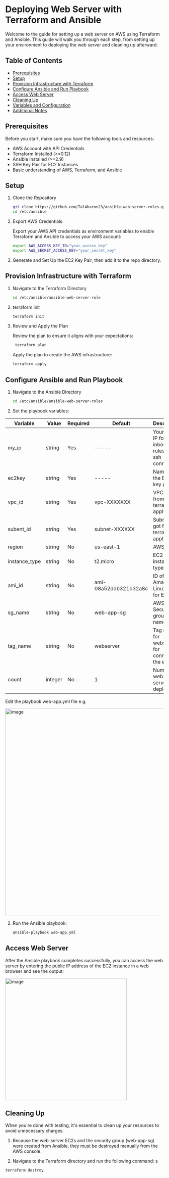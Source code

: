 # Deploying Web Server with Terraform and Ansible

Welcome to the guide for setting up a web server on AWS using Terraform and Ansible. This guide will walk you through each step, from setting up your environment to deploying the web server and cleaning up afterward.

## Table of Contents

- [Prerequisites](#prerequisites)
- [Setup](#setup)
- [Provision Infrastructure with Terraform](#provision-infrastructure-with-terraform)
- [Configure Ansible and Run Playbook](#configure-ansible-and-run-playbook)
- [Access Web Server](#access-web-server)
- [Cleaning Up](#cleaning-up)
- [Variables and Configuration](#variables-and-configuration)
- [Additional Notes](#additional-notes)

## Prerequisites

Before you start, make sure you have the following tools and resources:

- AWS Account with API Credentials
- Terraform Installed (>=0.12)
- Ansible Installed (>=2.9)
- SSH Key Pair for EC2 Instances
- Basic understanding of AWS, Terraform, and Ansible

## Setup

1. Clone the Repository

   ```bash
   git clone https://github.com/TalAharon23/ansible-web-server-roles.git /etc/ansible
   cd /etc/ansible
   ```

2. Export AWS Credentials

    Export your AWS API credentials as environment variables to enable Terraform and Ansible to access your AWS account:
    ```bash
    export AWS_ACCESS_KEY_ID="your_access_key"
    export AWS_SECRET_ACCESS_KEY="your_secret_key"
    ```

3. Generate and Set Up the EC2 Key Pair, then add it to the repo directory.


## Provision Infrastructure with Terraform

1. Navigate to the Terraform Directory

   ```bash
   cd /etc/ansible/ansible-web-server-role 
   ```

2. terraform init

    ```bash
    terraform init
    ```


3. Review and Apply the Plan

   Review the plan to ensure it aligns with your expectations:
   ```bash
    terraform plan
    ```

   Apply the plan to create the AWS infrastructure:
   ```bash
   terraform apply
   ```

## Configure Ansible and Run Playbook

1. Navigate to the Ansible Directory

   ```bash
   cd /etc/ansible/ansible-web-server-roles
   ```

2. Set the playbook variables:

| Variable           | Value              | Required | Default       | Description                                          |
|--------------------|--------------------|----------|---------------|------------------------------------------------------|
| my_ip              | string             | Yes      | -----         | Your local IP for inbound rules and ssh connection   |
| ec2key             | string             | Yes      | -----         | Name of the EC2 key pair                            |
| vpc_id             | string             | Yes      | vpc-XXXXXXX   | VPC id got from terraform apply |
| subent_id          | string             | Yes      | subnet-XXXXXX | Subnet id got from terraform apply |
| region             | string             | No       | us-east-1     | AWS region                                           |
| instance_type      | string             | No       | t2.micro      | EC2 instance type                                   |
| ami_id             | string             | No       | ami-08a52ddb321b32a8c         | ID of the Amazon Linux AMI for EC2  |
| sg_name            | string             | No      | web-app-sg     | AWS Security group name |
| tag_name           | string             | No       | webserver     | Tag name for webserver for connecting the ec2's      |
| count              | integer            | No       | 1             | Number of web-servers to deploy |

Edit the playbook web-app.yml file e.g.


<img width="657" alt="image" src="https://github.com/TalAharon23/ansible-web-server-roles/assets/82831070/c257a728-7e2c-4cba-836e-cdf9baf5cace">




2. Run the Ansible playbook:

    ```bash
    ansible-playbook web-app.yml

## Access Web Server

After the Ansible playbook completes successfully, you can access the web server by entering the public IP address of the EC2 instance in a web browser and see the output:


<img width="386" alt="image" src="https://github.com/TalAharon23/ansible-web-server-roles/assets/82831070/29bf3586-68b5-4676-a03e-632ed1de2832">



## Cleaning Up
When you're done with testing, it's essential to clean up your resources to avoid unnecessary charges.

1. Because the web-server EC2s and the security group (web-app-sg) were created from Ansible, they must be destroyed manually from the AWS console.

2. Navigate to the Terraform directory and run the following command:
s
```bash
terraform destroy
